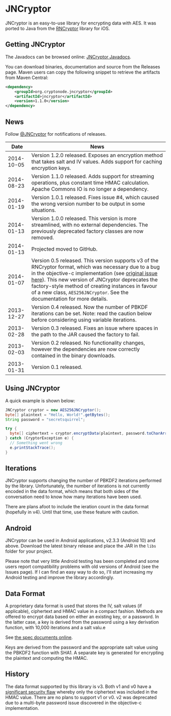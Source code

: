 JNCryptor 
========

JNCryptor is an easy-to-use library for encrypting data with AES. It was ported to Java from the [RNCryptor](https://github.com/RNCryptor/RNCryptor) library for iOS.

Getting JNCryptor
-----------------

The Javadocs can be browsed online: [JNCryptor Javadocs](http://rncryptor.github.io/JNCryptor/javadoc/).

You can download binaries, documentation and source from the Releases page.  Maven users can copy the following snippet to retrieve the artifacts from Maven Central:

```xml
<dependency>
    <groupId>org.cryptonode.jncryptor</groupId>
    <artifactId>jncryptor</artifactId>
    <version>1.1.0</version>
</dependency>
````



News
----

Follow [@JNCryptor](https://twitter.com/JNCryptor) for notifications of releases.


| Date        | News           | 
| ------------- | ------------- | 
| 2014-10-05      | Version 1.2.0 released. Exposes an encryption method that takes salt and IV values. Adds support for caching encryption keys.  |
| 2014-08-23      | Version 1.1.0 released. Adds support for streaming operations, plus constant time HMAC calculation. Apache Commons IO is no longer a dependency.  |
| 2014-01-19      | Version 1.0.1 released. Fixes issue #4, which caused the wrong version number to be output in some situations.  |
| 2014-01-13      | Version 1.0.0 released. This version is more streamlined, with no external dependencies. The previously deprecated factory classes are now removed.  |
| 2014-01-13      | Projected moved to GitHub. |
| 2014-01-07      | Version 0.5 released. This version supports v3 of the RNCryptor format, which was necessary due to a bug in the objective-c implementation (see [original issue here](https://github.com/rnapier/RNCryptor/issues/77)). This new version of JNCryptor deprecates the factory-style method of creating instances in favour of a new class, `AES256JNCryptor`. See the documentation for more details. | 
| 2013-12-27      | Version 0.4 released. Now the number of PBKDF iterations can be set. Note: read the caution below before considering using variable iterations.      | 
| 2013-02-28 | Version 0.3 released. Fixes an issue where spaces in the path to the JAR caused the factory to fail.      | 
| 2013-02-03 | Version 0.2 released. No functionality changes, however the dependencies are now correctly contained in the binary downloads.      |
| 2013-01-31 | Version 0.1 released.      |






Using JNCryptor
----------------

A quick example is shown below:

```java
JNCryptor cryptor = new AES256JNCryptor();
byte[] plaintext = "Hello, World!".getBytes();
String password = "secretsquirrel";

try {
  byte[] ciphertext = cryptor.encryptData(plaintext, password.toCharArray());
} catch (CryptorException e) {
  // Something went wrong
  e.printStackTrace();
}
```

Iterations
----------

JNCryptor supports changing the number of PBKDF2 iterations performed by the library. Unfortunately, the number of iterations is not currently encoded in the data format, which means that both sides of the conversation need to know how many iterations have been used.

There are plans afoot to include the ieration count in the data format (hopefully in v4). Until that time, use these feature with caution.


Android
-------

JNCryptor can be used in Android applications, v2.3.3 (Android 10) and above. Download the latest binary release and place the JAR in the `libs` folder for your project.

Please note that very little Android testing has been completed and some users report compatibility problems with old versions of Android (see the Issues page). If I can find an easy way to do so, I'll start increasing my Android testing and improve the library accordingly. 


Data Format
------------

A proprietary data format is used that stores the IV, salt values (if applicable), ciphertext and HMAC value in a compact fashion. Methods are offered to encrypt data based on either an existing key, or a password. In the latter case, a key is derived from the password using a key derivation function, with 10,000 iterations and a salt valu.e

See [the spec documents online](https://github.com/RNCryptor/RNCryptor-Spec/blob/master/RNCryptor-Spec-v3.md).

Keys are derived from the password and the appropriate salt value using the PBKDF2 function with SHA1. A separate key is generated for encrypting the plaintext and computing the HMAC.

History
--------

The data format supported by this library is v3. Both v1 and v0 have a [significant security flaw](http://robnapier.net/blog/rncryptor-hmac-vulnerability-827) whereby only the ciphertext was included in the HMAC value. There are no plans to support v1 or v0. v2 was deprecated due to a multi-byte password issue discovered in the objective-c implementation.
